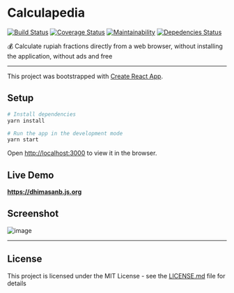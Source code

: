 # Calculapedia

[![Build Status](https://travis-ci.org/dhimasanb/react-calculapedia.svg?branch=master)](https://travis-ci.org/dhimasanb/react-calculapedia)
[![Coverage Status](https://coveralls.io/repos/github/dhimasanb/react-calculapedia/badge.svg)](https://coveralls.io/github/dhimasanb/react-calculapedia)
[![Maintainability](https://api.codeclimate.com/v1/badges/226cf8901f998f536f7c/maintainability)](https://codeclimate.com/github/dhimasanb/react-calculapedia/maintainability)
[![Depedencies Status](https://david-dm.org/dhimasanb/react-calculapedia.svg)](https://david-dm.org/dhimasanb/react-calculapedia)

:moneybag: Calculate rupiah fractions directly from a web browser, without installing the application, without ads and free

***

This project was bootstrapped with [Create React App](https://github.com/facebook/create-react-app).

## Setup
``` bash
# Install dependencies
yarn install

# Run the app in the development mode
yarn start
```
Open [http://localhost:3000](http://localhost:3000) to view it in the browser.

## Live Demo

**<https://dhimasanb.js.org>**

## Screenshot

![image](https://user-images.githubusercontent.com/13671268/59980013-03e27680-961a-11e9-9b83-59d88ecda64c.png)

***

## License

This project is licensed under the MIT License - see the [LICENSE.md](LICENSE.md) file for details


